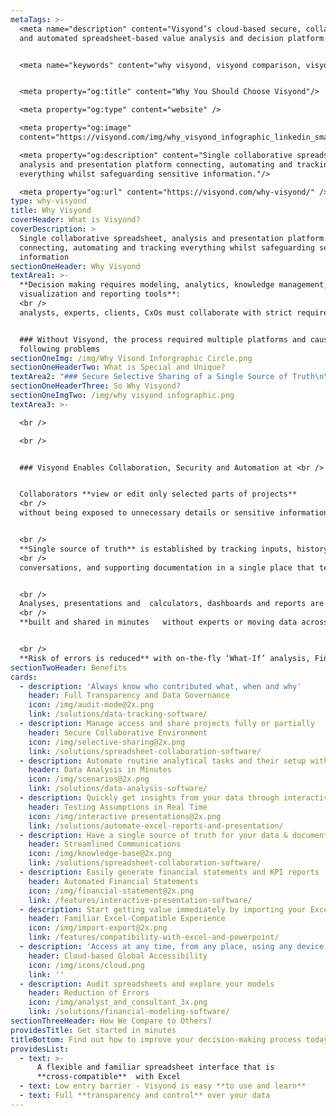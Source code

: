 ```yaml
---
metaTags: >-
  <meta name="description" content="Visyond’s cloud-based secure, collaborative
  and automated spreadsheet-based value analysis and decision platform.">


  <meta name="keywords" content="why visyond, visyond comparison, visyond vs">


  <meta property="og:title" content="Why You Should Choose Visyond"/>

  <meta property="og:type" content="website" />

  <meta property="og:image"
  content="https://visyond.com/img/why_visyond_infographic_linkedin_small.png">

  <meta property="og:description" content="Single collaborative spreadsheet,
  analysis and presentation platform connecting, automating and tracking
  everything whilst safeguarding sensitive information."/>

  <meta property="og:url" content="https://visyond.com/why-visyond/" />
type: why-visyond
title: Why Visyond
coverHeader: What is Visyond?
coverDescription: >
  Single collaborative spreadsheet, analysis and presentation platform
  connecting, automating and tracking everything whilst safeguarding sensitive
  information
sectionOneHeader: Why Visyond
textArea1: >-
  **Decision making requires modeling, analytics, knowledge management, data
  visualization and reporting tools**:
  <br />
  analysts, experts, clients, CxOs must collaborate with strict requirements on data security and governance


  ### Without Visyond, the process required multiple platforms and caused the
  following problems
sectionOneImg: /img/Why Visond Inforgraphic Circle.png
sectionOneHeaderTwo: What is Special and Unique?
textArea2: "### Secure Selective Sharing of a Single Source of Truth\n\nSecure data by sharing only sub-parts each collaborator needs to interact with\n\nTrack all changes, comments, support information in one place.\n\nTransparency, governance, accountability, knowledge management\n\n<br />\n\n### Collaborative Automatic What-if Analysis in Real Time\n\nDo in minutes what takes you days now\n\nCollaborators contribute analyses in one document, not their version \r\n\nData Visualization in the same place where you carry out calculations\n\nAutomatic, spreadsheet-driven presentations and reporting\n\n<br />\n\n### Minimum Learning Curve and Compatibility with Excel\n\nKeep your work habits & leverage Excel skills in a familiar environment\n\nCustom workflows, integrations and on-premise installation available\n\nAutomated and standardized workflows\n"
sectionOneHeaderThree: So Why Visyond?
sectionOneImgTwo: /img/why visyond infographic.png
textArea3: >-

  <br />

  <br />


  ### Visyond Enables Collaboration, Security and Automation at <br /> Every Step of Modeling, Analysis & Presentation for Decision Making


  Collaborators **view or edit only selected parts of projects**
  <br />
  without being exposed to unnecessary details or sensitive information.


  <br />
  **Single source of truth** is established by tracking inputs, history of changes, scenarios, sensitivities, simulations,
  <br />
  conversations, and supporting documentation in a single place that tells a story where **nobody can overwrite other’s work.**


  <br />
  Analyses, presentations and  calculators, dashboards and reports are dynamically driven by spreadsheets, 
  <br />
  **built and shared in minutes   without experts or moving data across tools.**


  <br />
  **Risk of errors is reduced** with on-the-fly ‘What-If’ analysis, Financial Statements, KPIs, Pivot Tables and Cubes
sectionTwoHeader: Benefits
cards:
  - description: 'Always know who contributed what, when and why'
    header: Full Transparency and Data Governance
    icon: /img/audit-mode@2x.png
    link: /solutions/data-tracking-software/
  - description: Manage access and share projects fully or partially
    header: Secure Collaborative Environment
    icon: /img/selective-sharing@2x.png
    link: /solutions/spreadsheet-collaboration-software/
  - description: Automate routine analytical tasks and their setup without experts
    header: Data Analysis in Minutes
    icon: /img/scenarios@2x.png
    link: /solutions/data-analysis-software/
  - description: Quickly get insights from your data through interactive presentations
    header: Testing Assumptions in Real Time
    icon: /img/interactive presentations@2x.png
    link: /solutions/automate-excel-reports-and-presentation/
  - description: Have a single source of truth for your data & documentation
    header: Streamlined Communications
    icon: /img/knowledge-base@2x.png
    link: /solutions/spreadsheet-collaboration-software/
  - description: Easily generate financial statements and KPI reports
    header: Automated Financial Statements
    icon: /img/financial-statement@2x.png
    link: /features/interactive-presentation-software/
  - description: Start getting value immediately by importing your Excel file
    header: Familiar Excel-Compatible Experience
    icon: /img/import-export@2x.png
    link: /features/compatibility-with-excel-and-powerpoint/
  - description: 'Access at any time, from any place, using any device'
    header: Cloud-based Global Accessibility
    icon: /img/icons/cloud.png
    link: ''
  - description: Audit spreadsheets and explore your models
    header: Reduction of Errors
    icon: /img/analyst_and_consultant_3x.png
    link: /solutions/financial-modeling-software/
sectionThreeHeader: How We Compare to Others?
providesTitle: Get started in minutes
titleBottom: Find out how to improve your decision-making process today
providesList:
  - text: >-
      A flexible and familiar spreadsheet interface that is
      **cross-compatible**  with Excel
  - text: Low entry barrier - Visyond is easy **to use and learn**
  - text: Full **transparency and control** over your data
---
```


